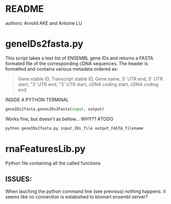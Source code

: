 # README

authors: Arnold AKE and Antoine LU

# geneIDs2fasta.py

This script takes a text list of ENSEMBL gene IDs and returns a FASTA formated file of the corresponding cDNA sequences. The header is formatted and contains various metadata ordered as:

>Gene stable ID, Transcript stable ID, Gene name, 5' UTR end, 5' UTR start, "3' UTR end, "3' UTR start, cDNA coding start, cDNA coding end

INSIDE A PYTHON TERMINAL
```python
geneIDs2fasta.genesIDs2Fasta(input, output)
```
Works fine, but doesn't as bellow... WHY??
#TODO
```python
python geneIDs2fasta.py input_IDs_file output_FASTA_filename
```   

# rnaFeaturesLib.py

Python file containing all the called functions


## ISSUES:
When lauching the python command line (see previous) nothing happens: it seems like no connection is estabished to biomart ensembl server? 

